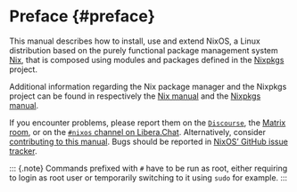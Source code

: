 # Preface {#preface}

This manual describes how to install, use and extend NixOS, a Linux distribution based on the purely functional package management system [Nix](https://nixos.org/nix), that is composed using modules and packages defined in the [Nixpkgs](https://nixos.org/nixpkgs) project.

Additional information regarding the Nix package manager and the Nixpkgs project can be found in respectively the [Nix manual](https://nixos.org/nix/manual) and the [Nixpkgs manual](https://nixos.org/nixpkgs/manual).

If you encounter problems, please report them on the [`Discourse`](https://discourse.nixos.org), the [Matrix room](https://matrix.to/#/%23nix:nixos.org), or on the [`#nixos` channel on Libera.Chat](irc://irc.libera.chat/#nixos). Alternatively, consider [contributing to this manual](#chap-contributing). Bugs should be reported in [NixOS’ GitHub issue tracker](https://github.com/NixOS/nixpkgs/issues).

::: {.note}
Commands prefixed with `#` have to be run as root, either requiring to login as root user or temporarily switching to it using `sudo` for example.
:::

